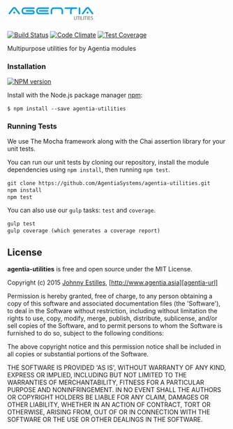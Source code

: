 
![logo][logo-url]
---
[![Build Status][travis-badge]][travis-url]
[![Code Climate][gpa-badge]][codeclimate-url]
[![Test Coverage][coverage-badge]][codeclimate-url]

Multipurpose utilities for by Agentia modules

### Installation

[![NPM version][npm-badge]][npm-url]

Install with the Node.js package manager [npm][npm-url]:

    $ npm install --save agentia-utilities

### Running Tests

We use The Mocha framework along with the Chai assertion library for your unit tests.

You can run our unit tests by cloning our repository, install the module dependencies using `npm install`, then running `npm test`.

    git clone https://github.com/AgentiaSystems/agentia-utilities.git
    npm install
    npm test

You can also use our `gulp` tasks: `test` and `coverage`.

    gulp test
    gulp coverage (which generates a coverage report)

## License
**agentia-utilities** is free and open source under the MIT License.

Copyright (c) 2015 [Johnny Estilles][jme-url], [http://www.agentia.asia][agentia-url]


Permission is hereby granted, free of charge, to any person obtaining a copy of this software and associated documentation files (the 'Software'), to deal in the Software without restriction, including without limitation the rights to use, copy, modify, merge, publish, distribute, sublicense, and/or sell copies of the Software, and to permit persons to whom the Software is furnished to do so, subject to the following conditions:

The above copyright notice and this permission notice shall be included in all copies or substantial portions of the Software.

THE SOFTWARE IS PROVIDED 'AS IS', WITHOUT WARRANTY OF ANY KIND, EXPRESS OR IMPLIED, INCLUDING BUT NOT LIMITED TO THE WARRANTIES OF MERCHANTABILITY, FITNESS FOR A PARTICULAR PURPOSE AND NONINFRINGEMENT. IN NO EVENT SHALL THE AUTHORS OR COPYRIGHT HOLDERS BE LIABLE FOR ANY CLAIM, DAMAGES OR OTHER LIABILITY, WHETHER IN AN ACTION OF CONTRACT, TORT OR OTHERWISE, ARISING FROM, OUT OF OR IN CONNECTION WITH THE SOFTWARE OR THE USE OR OTHER DEALINGS IN THE SOFTWARE.

[agentia-url]: http://www.agentia.asia
[jme-url]: https://github.com/JohnnyEstilles
[logo-url]: media/logo.png

[npm-url]: https://www.npmjs.com/package/agentia-utilities
[npm-badge]: https://badge.fury.io/js/agentia-utilities.png

[travis-url]: https://travis-ci.org/AgentiaSystems/agentia-utilities
[travis-badge]: https://travis-ci.org/AgentiaSystems/agentia-utilities.svg?branch=master

[codeclimate-url]: https://codeclimate.com/github/AgentiaSystems/agentia-utilities
[gpa-badge]: https://codeclimate.com/github/AgentiaSystems/agentia-utilities/badges/gpa.svg
[coverage-badge]: https://codeclimate.com/github/AgentiaSystems/agentia-utilities/badges/coverage.svg
